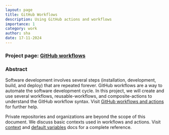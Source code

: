 ```yaml
---
layout: page
title: GitHub Workflows
description: Using GitHub actions and workflows
importance: 1
category: work
author: sha
date: 17-11-2024
---
```


### Project page: [GitHub workflows](https://profile-sh.github.io/docs/projects/gh_workflows_project)

### Abstract

Software development involves several steps (installation, development, build, and deploy) that are repeated forever. GitHub workflows are a way to automate the software development cycle. In this project, we will create and use several workflows, reusable-workflows, and composite-actions to understand the GitHub workflow syntax. Visit [GitHub workflows and actions](https://docs.github.com/en/actions) for further help. 

Private repositories and organizations are beyond the scope of this document. We discuss basic contexts used in workflows and actions. Visit [context](https://docs.github.com/en/actions/writing-workflows/choosing-what-your-workflow-does/accessing-contextual-information-about-workflow-runs#about-contexts) and [default variables](https://docs.github.com/en/actions/writing-workflows/choosing-what-your-workflow-does/store-information-in-variables#default-environment-variables) docs for a complete reference. 
